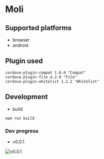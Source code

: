 # Moli


## Supported platforms

* browser
* android

## Plugin used

```
cordova-plugin-compat 1.0.0 "Compat"
cordova-plugin-file 4.2.0 "File"
cordova-plugin-whitelist 1.2.2 "Whitelist"
```

## Development
* build
```
npm run build
```

### Dev progress
* v0.0.1

![v0.0.1](http://rawgit.com/wangpin34/moli/master/assets/dev-progress/v0.0.1.gif)

